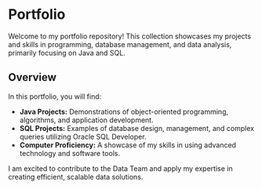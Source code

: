 # Portfolio
 Welcome to my portfolio repository! This collection showcases my projects and skills in programming, database management, and data analysis, primarily focusing on Java and SQL. 
## Overview
In this portfolio, you will find:
- **Java Projects:** Demonstrations of object-oriented programming, algorithms, and application development.
- **SQL Projects:** Examples of database design, management, and complex queries utilizing Oracle SQL Developer.
- **Computer Proficiency:** A showcase of my skills in using advanced technology and software tools.

I am excited to contribute to the Data Team and apply my expertise in creating efficient, scalable data solutions.
